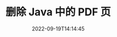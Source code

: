 ---
############################# Static ############################
layout: "auto-gen-merger"
date: 2022-09-19T14:14:45
draft: false
otherformats: ppsx ppt pptx rtf tex vdx vsdm vsdx vssm vssx vstm vstx vsx vtx xlam xls

############################# Head ############################
head_title: "删除 Java 中的 PDF 个页面"
head_description: "通过使用文档合并 API 反转页面顺序，从 Java 中的 PDF 文件中删除或删除单个页面或页面集合。"

############################# Header ############################
title: "删除 Java 中的 PDF 页"
description: "删除包含几行 Java 代码的 PDF 页面。"
bg_image: "https://cms.admin.containerize.com/templates/aspose/App_Themes/V3/images/bg/header1.png"
bg_overlay: false
button:
    enable: true
    icon: "fas fa-arrow-down"
    label: "下载免费试用版"
    link: "https://downloads.groupdocs.com/merger/java"

############################# SubMenu ############################
submenu:
    enable: true

    left:
        img_alt: "GroupDocs.Merger for Java"
        image: "https://cms.admin.containerize.com/templates/groupdocs/images/product-logos/90x90-noborder/groupdocs-merger-java.png"
        product: "GroupDocs.Merger"
        platform: "Java"

    middle:
        button:

            # button loop
            - link: "https://apireference.groupdocs.com/merger/java"
              text: "API 参考"

            # button loop
            - link: "https://github.com/groupdocs-merger"
              text: "代码示例"

            # button loop
            - link: "https://products.groupdocs.app/merger/family"
              text: "现场演示"

            # button loop
            - link: "https://purchase.groupdocs.com/pricing/merger/java"
              text: "价钱"

    right:
        link_download: "https://downloads.groupdocs.com/merger"
        link_learn: "https://docs.groupdocs.com/merger/java"
        link_buy: "https://purchase.groupdocs.com"

############################# About ############################
about:
    enable: true
    title: "关于 GroupDocs.Merger for Java API"
    content: |
        [GroupDocs.Merger for Java](/zh/merger/java/) 提供了一种简单的解决方案，可以在包括 PDF、Microsoft Office（Word、Excel、PowerPoint）在内的各种文档格式之间安全地合并和拆分、OneNote)、OpenDocument、HTML、图像和 Java 应用程序中的许多其他内容。只需添加几行代码，即可执行多个文档操作，例如移动、删除、旋转、交换、提取或更改文档中页面的方向。文档合并 API 还支持将文档页面预览为图像，以分析页面上的文档结构、格式和内容。
        
        GroupDocs.Merger API 是需要文件页面删除功能的企业解决方案的正确选择。这些 API 在包括 J2SE 7.0 (1.7), J2SE 8.0 (1.8), Java 10 在内的所有主要操作系统和平台上都得到了很好的支持。

############################# Steps ############################
steps:
    enable: true
    title_left: "删除 Java 中的 PDF 个文件页"
    content_left: |
        [GroupDocs.Merger for Java](/zh/merger/java/) 使 Java 开发人员可以轻松删除 PDF 中的单个或多个特定页面通过执行几个简单的步骤来创建文件。
        
        * 使用要删除的页码初始化 **RemoveOptions**。
        * 创建 **Merger** 的新实例并将源文档路径作为构造函数参数传递。
        * 调用 **removePages** 并传递 **RemoveOptions** 对象。
        * 调用 **save** 并指定文件路径以保存生成的文档。

    title_right: "系统要求"
    content_right: |
        所有主要平台和操作系统都支持 GroupDocs.Merger for Java API。在执行以下代码之前，请确保您的系统上安装了以下先决条件。

        * 操作系统：Microsoft Windows、Linux、MacOS
        * 开发环境：NetBeans, IntelliJ IDEA, Eclipse
        * 构架: J2SE 7.0 (1.7), J2SE 8.0 (1.8), Java 10
        * 从 [Maven](https://repository.groupdocs.com/webapp/#/artifacts/browse/tree/General/repo/com/groupdocs/groupdocs-merger) 下载最新版本的 GroupDocs.Merger for Java
         
    code: |
     {{% merger/additional-styles %}}
     {{< merger/code-merger title="如何使用 Java 示例代码删除 PDF 文件页面">}}

        ```java    
        // 使用 GroupDocs.Merger API 删除 PDF 文件页面
        // 使用选定的页码初始化 RemoveOptions 类
        RemoveOptions removeOptions = new RemoveOptions(new int[] { 3, 6 });

        // 使用输入 PDF 文档实例化合并
        Merger merger = new Merger("input.pdf");

        // 调用 removePages 方法并将 RemoveOptions 对象传递给它
        merger.removePages(removeOptions);
    
        // 调用 save 方法并传递所需的文件路径以保存输出文档
        merger.save("output.pdf");
        ```
     {{< /merger/code-merger >}}

############################# Demos ############################
demos:
    enable: true
    title: "现场演示 - 在线删除 PDF 页面"
    content: |
       立即访问 [GroupDocs.Merger Live Demos](https://products.groupdocs.app/splitter/remove-pages/pdf) 网站删除 PDF 文件页面。
       现场演示具有以下好处。
        
############################# About Formats ############################
about_formats:
    enable: true

############################# More Formats ############################
more_formats:
    enable: true
    title: "从其他文档格式中删除页面"
    content: |
        Java 记录文件格式和图像的合并和拆分 API。删除一些流行的文件格式，如下所述。

############################# Back to top ###############################
back_to_top:
    enable: true
---